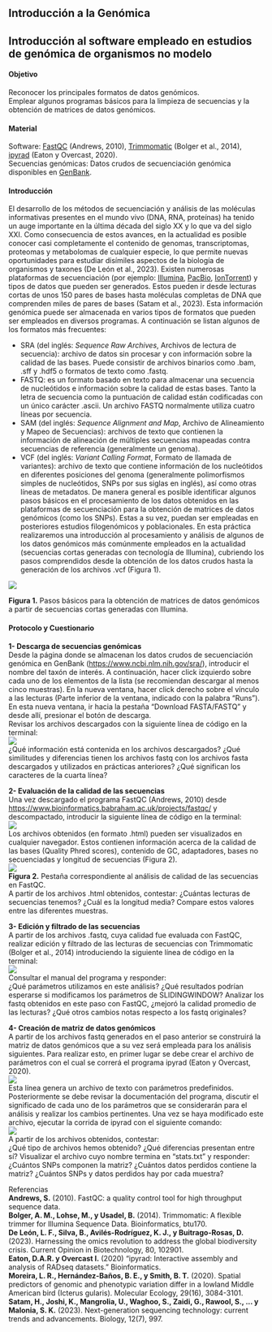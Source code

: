 ## Introducción a la Genómica

## Introducción al software empleado en estudios de genómica de organismos no modelo

#### Objetivo   
Reconocer los principales formatos de datos genómicos.  
Emplear algunos programas básicos para la limpieza de secuencias y la obtención de matrices de datos genómicos.  

#### Material
Software: [FastQC](https://www.bioinformatics.babraham.ac.uk/projects/fastqc/) (Andrews, 2010), [Trimmomatic](http://www.usadellab.org/cms/?page=trimmomatic) (Bolger et al., 2014), [ipyrad](https://ipyrad.readthedocs.io/en/master/) (Eaton y Overcast, 2020).  
Secuencias genómicas: Datos crudos de secuenciación genómica disponibles en [GenBank](https://www.ncbi.nlm.nih.gov/sra/).  

#### Introducción
El desarrollo de los métodos de secuenciación y análisis de las moléculas informativas presentes en el mundo vivo (DNA, RNA, proteínas) ha tenido un auge importante en la última década del siglo XX y lo que va del siglo XXI. Como consecuencia de estos avances, en la actualidad es posible conocer casi completamente el contenido de genomas, transcriptomas, proteomas y metabolomas de cualquier especie, lo que permite nuevas oportunidades para estudiar disímiles aspectos de la biología de organismos y taxones (De León et al., 2023). 
Existen numerosas plataformas de secuenciación (por ejemplo: [Illumina](https://www.illumina.com/), [PacBio](https://www.pacb.com/), [IonTorrent](https://www.thermofisher.com/mx/es/home/brands/ion-torrent.html)) y tipos de datos que pueden ser generados. Estos pueden ir desde lecturas cortas de unos 150 pares de bases hasta moléculas completas de DNA que comprenden miles de pares de bases (Satam et al., 2023). Esta información genómica puede ser almacenada en varios tipos de formatos que pueden ser empleados en diversos programas. A continuación se listan algunos de los formatos más frecuentes:
- SRA (del inglés: *Sequence Raw Archives*, Archivos de lectura de secuencia): archivo de datos sin procesar y con información sobre la calidad de las bases. Puede consistir de archivos binarios como .bam, .sff y .hdf5 o formatos de texto como .fastq.
- FASTQ: es un formato basado en texto para almacenar una secuencia de nucleótidos e información sobre la calidad de estas bases. Tanto la letra de secuencia como la puntuación de calidad están codificadas con un único carácter .ascii. Un archivo FASTQ normalmente utiliza cuatro líneas por secuencia.
- SAM (del inglés: *Sequence Alignment and Map*, Archivo de Alineamiento y Mapeo de Secuencias): archivos de texto que contienen la información de alineación de múltiples secuencias mapeadas contra secuencias de referencia (generalmente un genoma).
- VCF (del inglés: *Variant Calling Format*, Formato de llamada de variantes): archivo de texto que contiene información de los nucleótidos en diferentes posiciones del genoma (generalmente polimorfismos simples de nucleótidos, SNPs por sus siglas en inglés), así como otras líneas de metadatos.
De manera general es posible identificar algunos pasos básicos en el procesamiento de los datos obtenidos en las plataformas de secuenciación para la obtención de matrices de datos genómicos (como los SNPs). Estas a su vez, puedan ser empleadas en posteriores estudios filogenómicos y poblacionales. En esta práctica realizaremos una introducción al procesamiento y análisis de algunos de los datos genómicos más comúnmente empleados en la actualidad (secuencias cortas generadas con tecnología de Illumina), cubriendo los pasos comprendidos desde la obtención de los datos crudos hasta la generación de los archivos .vcf (Figura 1).

![](https://github.com/Ornitologia-MZFC/PCB_2025-2/blob/main/Unidad_6/images/flujo.png)

**Figura 1.** Pasos básicos para la obtención de matrices de datos genómicos a partir de secuencias cortas generadas con Illumina.

#### Protocolo y Cuestionario
**1- Descarga de secuencias genómicas**  
Desde la página donde se almacenan los datos crudos de secuenciación genómica en GenBank (https://www.ncbi.nlm.nih.gov/sra/), introducir el nombre del taxón de interés. A continuación, hacer click izquierdo sobre cada uno de los elementos de la lista (se recomiendan descargar al menos cinco muestras). En la nueva ventana, hacer click derecho sobre el vínculo a las lecturas (Parte inferior de la ventana, indicado con la palabra “Runs”). En esta nueva ventana, ir hacia la pestaña “Download FASTA/FASTQ” y desde allí, presionar el botón de descarga.  
Revisar los archivos descargados con la siguiente línea de código en la terminal:  
![](https://github.com/Ornitologia-MZFC/PCB_2025-2/blob/main/Unidad_6/images/head.png)   
¿Qué información está contenida en los archivos descargados? ¿Qué similitudes y diferencias tienen los archivos fastq con los archivos fasta descargados y utilizados en prácticas anteriores? ¿Qué significan los caracteres de la cuarta línea?

**2- Evaluación de la calidad de las secuencias**  
Una vez descargado el programa FastQC (Andrews, 2010) desde https://www.bioinformatics.babraham.ac.uk/projects/fastqc/ y descompactado, introducir la siguiente línea de código en la terminal:  
![](https://github.com/Ornitologia-MZFC/PCB_2025-2/blob/main/Unidad_6/images/fastqc0.jpeg.jpg)  
Los archivos obtenidos (en formato .html) pueden ser visualizados en cualquier navegador. Estos contienen información acerca de la calidad de las bases (Quality Phred scores), contenido de GC, adaptadores, bases no secuenciadas y longitud de secuencias (Figura 2).  
![](https://github.com/Ornitologia-MZFC/PCB_2025-2/blob/main/Unidad_6/images/fastqc.jpg)  
**Figura 2.** Pestaña correspondiente al análisis de calidad de las secuencias en FastQC.  
A partir de los archivos .html obtenidos, contestar: ¿Cuántas lecturas de secuencias tenemos? ¿Cuál es la longitud media? Compare estos valores entre las diferentes muestras.

**3- Edición y filtrado de las secuencias**  
A partir de los archivos .fastq, cuya calidad fue evaluada con FastQC, realizar edición y filtrado de las lecturas de secuencias con Trimmomatic (Bolger et al., 2014) introduciendo la siguiente línea de código en la terminal:  
 ![](https://github.com/Ornitologia-MZFC/PCB_2025-2/blob/main/Unidad_6/images/trimmomatic.jpg)  
Consultar el manual del programa y responder:  
¿Qué parámetros utilizamos en este análisis? ¿Qué resultados podrían esperarse si modificamos los parámetros de SLIDINGWINDOW?
Analizar los fastq obtenidos en este paso con FastQC, ¿mejoró la calidad promedio de las lecturas? ¿Qué otros cambios notas respecto a los fastq originales?

**4- Creación de matriz de datos genómicos**  
A partir de los archivos fastq generados en el paso anterior se construirá la matriz de datos genómicos que a su vez será empleada para los análisis siguientes. Para realizar esto, en primer lugar se debe crear el archivo de parámetros con el cual se correrá el programa ipyrad (Eaton y Overcast, 2020).  
![](https://github.com/Ornitologia-MZFC/PCB_2025-2/blob/main/Unidad_6/images/ipyrad_params.jpeg.jpg)  
Esta línea genera un archivo de texto con parámetros predefinidos. Posteriormente se debe revisar la documentación del programa, discutir el significado de cada uno de los parámetros que se considerarán para el análisis y realizar los cambios pertinentes. Una vez se haya modificado este archivo, ejecutar la corrida de ipyrad con el siguiente comando:  
![](https://github.com/Ornitologia-MZFC/PCB_2025-2/blob/main/Unidad_6/images/ipyrad_steps.jpeg.jpg)  
A partir de los archivos obtenidos, contestar:  
¿Qué tipo de archivos hemos obtenido? ¿Qué diferencias presentan entre sí? Visualizar el archivo cuyo nombre termina en “stats.txt” y responder: ¿Cuántos SNPs componen la matriz? ¿Cuántos datos perdidos contiene la matriz? ¿Cuántos SNPs y datos perdidos hay por cada muestra?

Referencias  
**Andrews, S.** (2010). FastQC: a quality control tool for high throughput sequence data.  
**Bolger, A. M., Lohse, M., y Usadel, B.** (2014). Trimmomatic: A flexible trimmer for Illumina Sequence Data. Bioinformatics, btu170.  
**De León, L. F., Silva, B., Avilés-Rodríguez, K. J., y Buitrago-Rosas, D.** (2023). Harnessing the omics revolution to address the global biodiversity crisis. Current Opinion in Biotechnology, 80, 102901.  
**Eaton, D.A.R. y Overcast I.** (2020) “ipyrad: Interactive assembly and analysis of RADseq datasets.” Bioinformatics.  
**Moreira, L. R., Hernández-Baños, B. E., y Smith, B. T.** (2020). Spatial predictors of genomic and phenotypic variation differ in a lowland Middle American bird (Icterus gularis). Molecular Ecology, 29(16), 3084-3101.  
**Satam, H., Joshi, K., Mangrolia, U., Waghoo, S., Zaidi, G., Rawool, S., ... y Malonia, S. K.** (2023). Next-generation sequencing technology: current trends and advancements. Biology, 12(7), 997.

